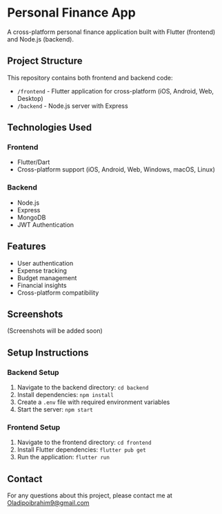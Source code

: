 # Personal Finance App

A cross-platform personal finance application built with Flutter (frontend) and Node.js (backend).

## Project Structure

This repository contains both frontend and backend code:

- `/frontend` - Flutter application for cross-platform (iOS, Android, Web, Desktop)
- `/backend` - Node.js server with Express

## Technologies Used

### Frontend
- Flutter/Dart
- Cross-platform support (iOS, Android, Web, Windows, macOS, Linux)

### Backend
- Node.js
- Express
- MongoDB
- JWT Authentication

## Features
- User authentication
- Expense tracking
- Budget management
- Financial insights
- Cross-platform compatibility

## Screenshots
(Screenshots will be added soon)

## Setup Instructions

### Backend Setup
1. Navigate to the backend directory: `cd backend`
2. Install dependencies: `npm install`
3. Create a `.env` file with required environment variables
4. Start the server: `npm start`

### Frontend Setup
1. Navigate to the frontend directory: `cd frontend`
2. Install Flutter dependencies: `flutter pub get`
3. Run the application: `flutter run`

## Contact
For any questions about this project, please contact me at Oladipoibrahim9@gmail.com